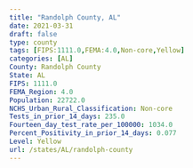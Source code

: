 ```yaml
---
title: "Randolph County, AL"
date: 2021-03-31
draft: false
type: county
tags: [FIPS:1111.0,FEMA:4.0,Non-core,Yellow]
categories: [AL]
County: Randolph County
State: AL
FIPS: 1111.0
FEMA_Region: 4.0
Population: 22722.0
NCHS_Urban_Rural_Classification: Non-core
Tests_in_prior_14_days: 235.0
Fourteen_day_test_rate_per_100000: 1034.0
Percent_Positivity_in_prior_14_days: 0.077
Level: Yellow
url: /states/AL/randolph-county
---
```



